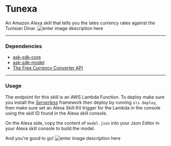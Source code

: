 # Tunexa
An Amazon Alexa skill that tells you the lates currency rates against the Tunisian Dinar.
![enter image description here](https://media.giphy.com/media/2kVgUeVWhyKefmphT0/giphy.gif)

----------
### Dependencies ###

 - [ask-sdk-core](https://github.com/alexa/alexa-skills-kit-sdk-for-nodejs/tree/2.0.x/ask-sdk-core)
 - [ask-sdk-model](https://github.com/alexa/alexa-skills-kit-sdk-for-nodejs/tree/2.0.x/ask-sdk-core)
 -  [The Free Currency Converter API](https://free.currencyconverterapi.com/)
 ----------
 
### Usage ###
The endpoint for this skill is an AWS Lambda Function. To deploy make sure you install the *[Serverless](https://serverless.com/)* framework then deploy by running `sls deploy`, then make sure set an Alexa Skill Kit trigger for the Lambda in the console using the skill ID found in the Alexa skill console.

On the Alexa side, copy the content of ```model.json``` into your Json Editor in your Alexa skill console to build the model.

And you're good to go!
![enter image description here](https://media.giphy.com/media/l0IsIZw8doJm3ysRq/giphy.gif)
 
 

